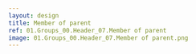 ```yaml
---
layout: design
title: Member of parent
ref: 01.Groups_00.Header_07.Member of parent
image: 01.Groups_00.Header_07.Member of parent.png
---
```

